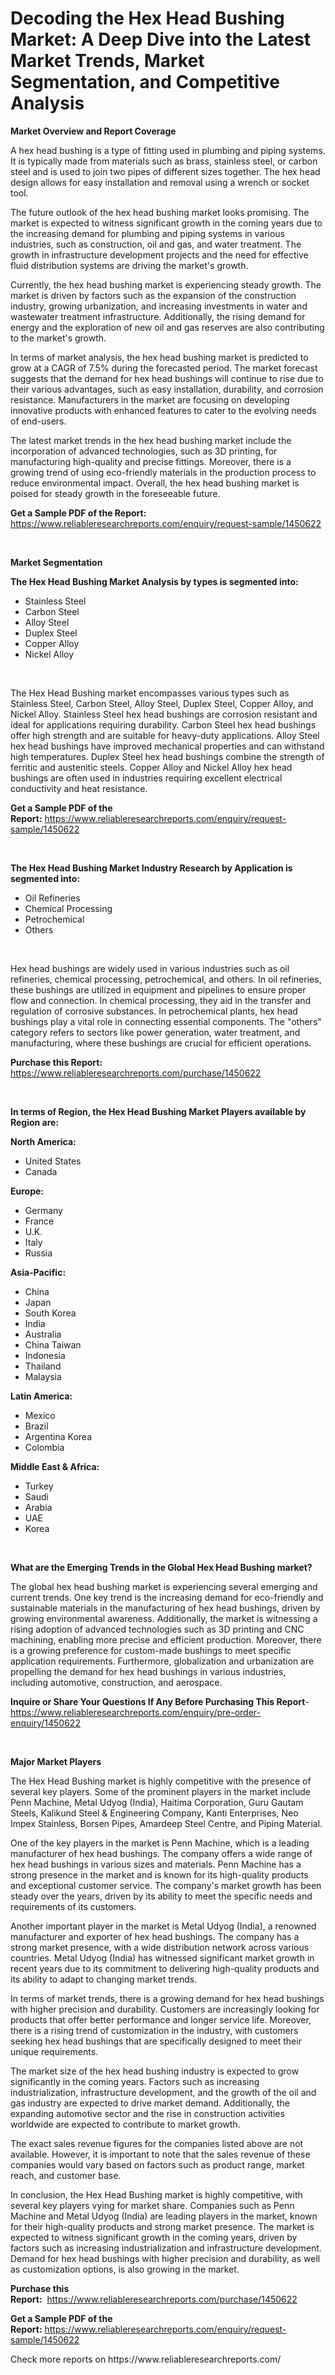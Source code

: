<p><h1>Decoding the Hex Head Bushing Market: A Deep Dive into the Latest Market Trends, Market Segmentation, and Competitive Analysis</h1></p><p><strong>Market Overview and Report Coverage</strong></p>
<p><p>A hex head bushing is a type of fitting used in plumbing and piping systems. It is typically made from materials such as brass, stainless steel, or carbon steel and is used to join two pipes of different sizes together. The hex head design allows for easy installation and removal using a wrench or socket tool.</p><p>The future outlook of the hex head bushing market looks promising. The market is expected to witness significant growth in the coming years due to the increasing demand for plumbing and piping systems in various industries, such as construction, oil and gas, and water treatment. The growth in infrastructure development projects and the need for effective fluid distribution systems are driving the market's growth.</p><p>Currently, the hex head bushing market is experiencing steady growth. The market is driven by factors such as the expansion of the construction industry, growing urbanization, and increasing investments in water and wastewater treatment infrastructure. Additionally, the rising demand for energy and the exploration of new oil and gas reserves are also contributing to the market's growth.</p><p>In terms of market analysis, the hex head bushing market is predicted to grow at a CAGR of 7.5% during the forecasted period. The market forecast suggests that the demand for hex head bushings will continue to rise due to their various advantages, such as easy installation, durability, and corrosion resistance. Manufacturers in the market are focusing on developing innovative products with enhanced features to cater to the evolving needs of end-users.</p><p>The latest market trends in the hex head bushing market include the incorporation of advanced technologies, such as 3D printing, for manufacturing high-quality and precise fittings. Moreover, there is a growing trend of using eco-friendly materials in the production process to reduce environmental impact. Overall, the hex head bushing market is poised for steady growth in the foreseeable future.</p></p>
<p><strong>Get a Sample PDF of the Report:</strong> <a href="https://www.reliableresearchreports.com/enquiry/request-sample/1450622">https://www.reliableresearchreports.com/enquiry/request-sample/1450622</a></p>
<p>&nbsp;</p>
<p><strong>Market Segmentation</strong></p>
<p><strong>The Hex Head Bushing Market Analysis by types is segmented into:</strong></p>
<p><ul><li>Stainless Steel</li><li>Carbon Steel</li><li>Alloy Steel</li><li>Duplex Steel</li><li>Copper Alloy</li><li>Nickel Alloy</li></ul></p>
<p>&nbsp;</p>
<p><p>The Hex Head Bushing market encompasses various types such as Stainless Steel, Carbon Steel, Alloy Steel, Duplex Steel, Copper Alloy, and Nickel Alloy. Stainless Steel hex head bushings are corrosion resistant and ideal for applications requiring durability. Carbon Steel hex head bushings offer high strength and are suitable for heavy-duty applications. Alloy Steel hex head bushings have improved mechanical properties and can withstand high temperatures. Duplex Steel hex head bushings combine the strength of ferritic and austenitic steels. Copper Alloy and Nickel Alloy hex head bushings are often used in industries requiring excellent electrical conductivity and heat resistance.</p></p>
<p><strong>Get a Sample PDF of the Report:</strong>&nbsp;<a href="https://www.reliableresearchreports.com/enquiry/request-sample/1450622">https://www.reliableresearchreports.com/enquiry/request-sample/1450622</a></p>
<p>&nbsp;</p>
<p><strong>The Hex Head Bushing Market Industry Research by Application is segmented into:</strong></p>
<p><ul><li>Oil Refineries</li><li>Chemical Processing</li><li>Petrochemical</li><li>Others</li></ul></p>
<p>&nbsp;</p>
<p><p>Hex head bushings are widely used in various industries such as oil refineries, chemical processing, petrochemical, and others. In oil refineries, these bushings are utilized in equipment and pipelines to ensure proper flow and connection. In chemical processing, they aid in the transfer and regulation of corrosive substances. In petrochemical plants, hex head bushings play a vital role in connecting essential components. The "others" category refers to sectors like power generation, water treatment, and manufacturing, where these bushings are crucial for efficient operations.</p></p>
<p><strong>Purchase this Report:</strong>&nbsp; <a href="https://www.reliableresearchreports.com/purchase/1450622">https://www.reliableresearchreports.com/purchase/1450622</a></p>
<p>&nbsp;</p>
<p><strong>In terms of Region, the Hex Head Bushing Market Players available by Region are:</strong></p>
<p>
    <p> <strong> North America: </strong>
        <ul>
            <li>United States</li>
            <li>Canada</li>
        </ul>
        </p> 
    <p> <strong> Europe: </strong>
        <ul>
            <li>Germany</li>
            <li>France</li>
            <li>U.K.</li>
            <li>Italy</li>
            <li>Russia</li>
        </ul>
        </p> 
    <p> <strong> Asia-Pacific: </strong>
        <ul>
            <li>China</li>
            <li>Japan</li>
            <li>South Korea</li>
            <li>India</li>
            <li>Australia</li>
            <li>China Taiwan</li>
            <li>Indonesia</li>
            <li>Thailand</li>
            <li>Malaysia</li>
        </ul>
        </p> 
    <p> <strong> Latin America: </strong>
        <ul>
            <li>Mexico</li>
            <li>Brazil</li>
            <li>Argentina Korea</li>
            <li>Colombia</li>
        </ul>
        </p> 
    <p> <strong> Middle East & Africa: </strong>
        <ul>
            <li>Turkey</li>
            <li>Saudi</li>
            <li>Arabia</li>
            <li>UAE</li>
            <li>Korea</li>
        </ul>
    </p>
    </p>
<p>&nbsp;</p>
<p><strong>What are the Emerging Trends in the Global Hex Head Bushing market?</strong></p>
<p><p>The global hex head bushing market is experiencing several emerging and current trends. One key trend is the increasing demand for eco-friendly and sustainable materials in the manufacturing of hex head bushings, driven by growing environmental awareness. Additionally, the market is witnessing a rising adoption of advanced technologies such as 3D printing and CNC machining, enabling more precise and efficient production. Moreover, there is a growing preference for custom-made bushings to meet specific application requirements. Furthermore, globalization and urbanization are propelling the demand for hex head bushings in various industries, including automotive, construction, and aerospace.</p></p>
<p><strong>Inquire or Share Your Questions If Any Before Purchasing This Report</strong>- <a href="https://www.reliableresearchreports.com/enquiry/pre-order-enquiry/1450622">https://www.reliableresearchreports.com/enquiry/pre-order-enquiry/1450622</a></p>
<p>&nbsp;</p>
<p><strong>Major Market Players</strong></p>
<p><p>The Hex Head Bushing market is highly competitive with the presence of several key players. Some of the prominent players in the market include Penn Machine, Metal Udyog (India), Haitima Corporation, Guru Gautam Steels, Kalikund Steel & Engineering Company, Kanti Enterprises, Neo Impex Stainless, Borsen Pipes, Amardeep Steel Centre, and Piping Material.</p><p>One of the key players in the market is Penn Machine, which is a leading manufacturer of hex head bushings. The company offers a wide range of hex head bushings in various sizes and materials. Penn Machine has a strong presence in the market and is known for its high-quality products and exceptional customer service. The company's market growth has been steady over the years, driven by its ability to meet the specific needs and requirements of its customers.</p><p>Another important player in the market is Metal Udyog (India), a renowned manufacturer and exporter of hex head bushings. The company has a strong market presence, with a wide distribution network across various countries. Metal Udyog (India) has witnessed significant market growth in recent years due to its commitment to delivering high-quality products and its ability to adapt to changing market trends.</p><p>In terms of market trends, there is a growing demand for hex head bushings with higher precision and durability. Customers are increasingly looking for products that offer better performance and longer service life. Moreover, there is a rising trend of customization in the industry, with customers seeking hex head bushings that are specifically designed to meet their unique requirements.</p><p>The market size of the hex head bushing industry is expected to grow significantly in the coming years. Factors such as increasing industrialization, infrastructure development, and the growth of the oil and gas industry are expected to drive market demand. Additionally, the expanding automotive sector and the rise in construction activities worldwide are expected to contribute to market growth.</p><p>The exact sales revenue figures for the companies listed above are not available. However, it is important to note that the sales revenue of these companies would vary based on factors such as product range, market reach, and customer base.</p><p>In conclusion, the Hex Head Bushing market is highly competitive, with several key players vying for market share. Companies such as Penn Machine and Metal Udyog (India) are leading players in the market, known for their high-quality products and strong market presence. The market is expected to witness significant growth in the coming years, driven by factors such as increasing industrialization and infrastructure development. Demand for hex head bushings with higher precision and durability, as well as customization options, is also growing in the market.</p></p>
<p><strong>Purchase this Report:</strong>&nbsp;&nbsp;<a href="https://www.reliableresearchreports.com/purchase/1450622">https://www.reliableresearchreports.com/purchase/1450622</a></p>
<p></p>
<p><strong>Get a Sample PDF of the Report:</strong>&nbsp;<a href="https://www.reliableresearchreports.com/enquiry/request-sample/1450622">https://www.reliableresearchreports.com/enquiry/request-sample/1450622</a></p>
<p>Check more reports on https://www.reliableresearchreports.com/</p>